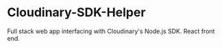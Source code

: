 # Cloudinary-SDK-Helper
Full stack web app interfacing with Cloudinary's Node.js SDK. React front end. 
